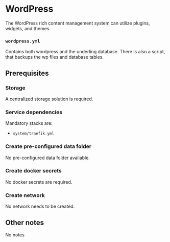 # WordPress

The WordPress rich content management system can utilize plugins, widgets, and themes.

### `wordpress.yml`
Contains both wordpress and the underling database. There is also a script, that backups the wp files and database tables.

## Prerequisites
### Storage
A centralized storage solution is required.

### Service dependencies
Mandatory stacks are:
- `system/traefik.yml`

### Create pre-configured data folder
No pre-configured data folder available.

### Create docker secrets
No docker secrets are required.

### Create network
No network needs to be created.

## Other notes
No notes
